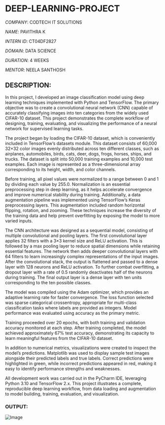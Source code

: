 # DEEP-LEARNING-PROJECT

*COMPANY*: CODTECH IT SOLUTIONS

*NAME*: PAVITHRA K

*INTERN ID*: CT04DF2827

*DOMAIN*: DATA SCIENCE

*DURATION*: 4 WEEKS

*MENTOR*: NEELA SANTHOSH

## DESCRIPTION:

In this project, I developed an image classification model using deep learning techniques implemented with Python and TensorFlow. The primary objective was to create a convolutional neural network (CNN) capable of accurately classifying images into ten categories from the widely used CIFAR-10 dataset. This project demonstrates the complete workflow of designing, training, evaluating, and visualizing the performance of a neural network for supervised learning tasks.

The project began by loading the CIFAR-10 dataset, which is conveniently included in TensorFlow’s datasets module. This dataset consists of 60,000 32×32 color images evenly distributed across ten different classes, such as airplanes, automobiles, birds, cats, deer, dogs, frogs, horses, ships, and trucks. The dataset is split into 50,000 training examples and 10,000 test examples. Each image is represented as a three-dimensional array corresponding to its height, width, and color channels.

Before training, all pixel values were normalized to a range between 0 and 1 by dividing each value by 255.0. Normalization is an essential preprocessing step in deep learning, as it helps accelerate convergence and improve numerical stability during training. Additionally, a data augmentation pipeline was implemented using TensorFlow’s Keras preprocessing layers. This augmentation included random horizontal flipping, rotation, and zooming. These techniques increase the diversity of the training data and help prevent overfitting by exposing the model to more varied inputs.

The CNN architecture was designed as a sequential model, consisting of multiple convolutional and pooling layers. The first convolutional layer applies 32 filters with a 3×3 kernel size and ReLU activation. This is followed by a max pooling layer to reduce spatial dimensions while retaining essential features. The network then adds deeper convolutional layers with 64 filters to learn increasingly complex representations of the input images. After the convolutional stack, the output is flattened and passed to a dense layer with 128 neurons and ReLU activation. To further combat overfitting, a dropout layer with a rate of 0.5 randomly deactivates half of the neurons during training. The final output layer is a dense layer with ten units corresponding to the ten possible classes.

The model was compiled using the Adam optimizer, which provides an adaptive learning rate for faster convergence. The loss function selected was sparse categorical crossentropy, appropriate for multi-class classification tasks where labels are provided as integers. Model performance was evaluated using accuracy as the primary metric.

Training proceeded over 20 epochs, with both training and validation accuracy monitored at each step. After training completed, the model achieved approximately 67% test accuracy, demonstrating its capacity to learn meaningful features from the CIFAR-10 dataset.

In addition to numerical metrics, visualizations were created to inspect the model’s predictions. Matplotlib was used to display sample test images alongside their predicted labels and true labels. Correct predictions were highlighted in green, while incorrect predictions appeared in red, making it easy to identify performance strengths and weaknesses.

All development work was carried out in the PyCharm IDE, leveraging Python 3.10 and TensorFlow 2.x. This project illustrates a complete, reproducible deep learning workflow, from data loading and augmentation to model building, training, evaluation, and visualization.

### OUTPUT:

![Image](https://github.com/user-attachments/assets/3cd635ed-2660-47db-9f37-cef46f0fb63b)
